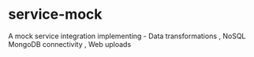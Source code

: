 # service-mock
A mock service integration implementing - Data transformations , NoSQL MongoDB connectivity , Web uploads

